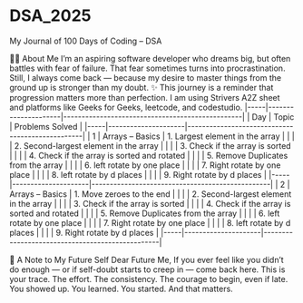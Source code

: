 # DSA_2025
My Journal of 100 Days of Coding – DSA

👩‍💻 About Me
I’m an aspiring software developer who dreams big, but often battles with fear of failure.
That fear sometimes turns into procrastination. Still, I always come back — because my desire to master things from the ground up is stronger than my doubt.
✨ This journey is a reminder that progression matters more than perfection.
I am using Strivers A2Z sheet and platforms like Geeks for Geeks, leetcode, and codestudio.
|-----|---------------------|-------------------------------------------------|
| Day | Topic               | Problems Solved                                 |
|-----|---------------------|-------------------------------------------------|
| 1   | Arrays – Basics     | 1. Largest element in the array                 |
|     |                     | 2. Second-largest element in the array          |
|     |                     | 3. Check if the array is sorted                 |
|     |                     | 4. Check if the array is sorted and rotated     |
|     |                     | 5. Remove Duplicates from the array             |
|     |                     | 6. left rotate by one place                     |
|     |                     | 7. Right rotate by one place                    |
|     |                     | 8. left rotate by d places                      |
|     |                     | 9. Right rotate by d places                     |
|-----|---------------------|-------------------------------------------------|
| 2   | Arrays – Basics     | 1. Move zeroes to the end                       |
|     |                     | 2. Second-largest element in the array          |
|     |                     | 3. Check if the array is sorted                 |
|     |                     | 4. Check if the array is sorted and rotated     |
|     |                     | 5. Remove Duplicates from the array             |
|     |                     | 6. left rotate by one place                     |
|     |                     | 7. Right rotate by one place                    |
|     |                     | 8. left rotate by d places                      |
|     |                     | 9. Right rotate by d places                     |
|-----|---------------------|-------------------------------------------------|








📜 A Note to My Future Self
Dear Future Me,
If you ever feel like you didn’t do enough — or if self-doubt starts to creep in — come back here.
This is your trace. The effort. The consistency. The courage to begin, even if late.
You showed up. You learned.
You started. And that matters.
